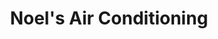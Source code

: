---
title: "Noel's Air Conditioning"
url: /middle-village/noels-air-conditioning/
shop: Haushaltsgeräte
---